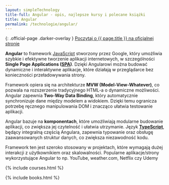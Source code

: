 ```yaml
---
layout: simpleTechnology
title-full: Angular - opis, najlepsze kursy i polecane książki
title: Angular
permalink: /technologie/angular/
---
```


{: .official-page .darker-overlay }
[Poczytaj o {{ page.title }} na oficjalnej stronie](https://angular.dev/overview)

**Angular** to framework [JavaScript](/technologie/javascript) stworzony przez Google, który umożliwia szybkie i efektywne tworzenie aplikacji internetowych, w szczególności **Single Page Applications ([SPA](https://en.wikipedia.org/wiki/Single-page_application))**. Dzięki Angularowi można budować dynamiczne i interaktywne aplikacje, które działają w przeglądarce bez konieczności przeładowywania strony.

Framework opiera się na architekturze **MVW (Model-View-Whatever)**, co pozwala na rozszerzenie tradycyjnego HTML-a o dynamiczne możliwości. Angular zapewnia **Two-Way Data Binding**, który automatycznie synchronizuje dane między modelem a widokiem. Dzięki temu ogranicza potrzebę ręcznego manipulowania DOM i znacząco ułatwia testowanie aplikacji.

Angular bazuje na **komponentach**, które umożliwiają modularne budowanie aplikacji, co zwiększa jej czytelność i ułatwia utrzymanie. Język **[TypeScript](/technologie/typescript/)**, będący integralną częścią Angulara, zapewnia typowanie oraz obsługę zaawansowanych struktur danych, co zwiększa niezawodność kodu.

Framework ten jest szeroko stosowany w projektach, które wymagają dużej interakcji z użytkownikiem oraz skalowalności. Popularne aplikacje/strony wykorzystujące Angular to np. YouTube, weather.com,
Netflix czy Udemy

{% include courses.html %}

{% include books.html %}
